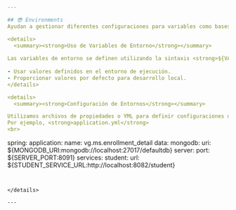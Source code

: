 ```yaml
---

## 😎 Environments
Ayudan a gestionar diferentes configuraciones para variables como bases de datos, credenciales, servicios externos, y otras propiedades que pueden variar según el entorno.

<details>
  <summary><strong>Uso de Variables de Entorno</strong></summary>
  
Las variables de entorno se definen utilizando la sintaxis <strong>${VARIABLE_NAME:default_value}</strong>.
  
- Usar valores definidos en el entorno de ejecución.
- Proporcionar valores por defecto para desarrollo local.
</details>

<details>
  <summary><strong>Configuración de Entornos</strong></summary>

Utilizamos archivos de propiedades o YML para definir configuraciones de cada entorno. 
Por ejemplo, <strong>application.yml</strong>
<br>
``` 
spring:
  application:
    name: vg.ms.enrollment_detail
  data:
    mongodb:
      uri: ${MONGODB_URI:mongodb://localhost:27017/defaultdb}
server:
  port: ${SERVER_PORT:8091}
services:
  student:
    url: ${STUDENT_SERVICE_URL:http://localhost:8082/student}
```


</details>

---
```

